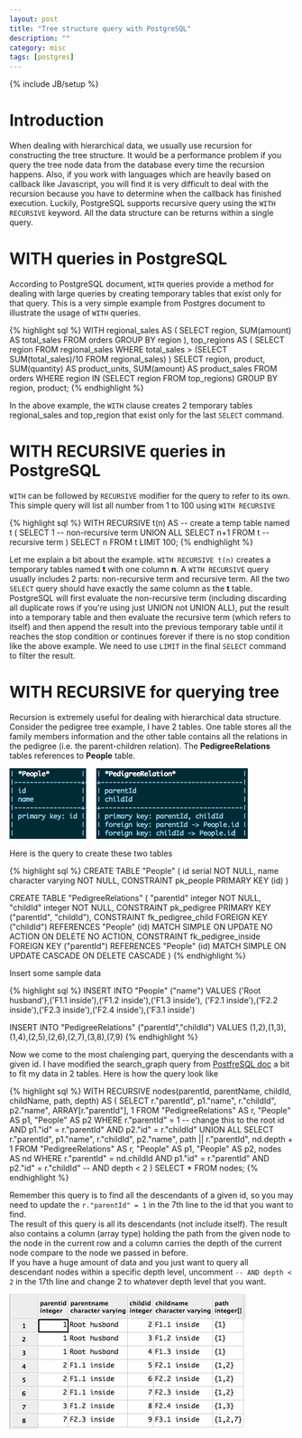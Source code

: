 ```yaml
---
layout: post
title: "Tree structure query with PostgreSQL"
description: ""
category: misc
tags: [postgres]
---
```

{% include JB/setup %}

# Introduction

When dealing with hierarchical data, we usually use recursion for constructing
the tree structure. It would be a performance problem if you query the tree node
data from the database every time the recursion happens. Also, if you work with
languages which are heavily based on callback like Javascript, you will find it
is very difficult to deal with the recursion because you have to determine when
the callback has finished execution. Luckily, PostgreSQL supports recursive
query using the `WITH RECURSIVE` keyword. All the data structure can be returns
within a single query.

# WITH queries in PostgreSQL

According to PostgreSQL document, `WITH` queries provide a method for dealing
with large queries by creating temporary tables that exist only for that query.
This is a very simple example from Postgres document to illustrate the usage of
`WITH` queries.

<!-- more -->

{% highlight sql %}
WITH regional_sales AS (
        SELECT region, SUM(amount) AS total_sales
        FROM orders
        GROUP BY region
     ), top_regions AS (
        SELECT region
        FROM regional_sales
        WHERE total_sales > (SELECT SUM(total_sales)/10 FROM regional_sales)
     )
SELECT region,
       product,
       SUM(quantity) AS product_units,
       SUM(amount) AS product_sales
FROM orders
WHERE region IN (SELECT region FROM top_regions)
GROUP BY region, product;
{% endhighlight %}

In the above example, the `WITH` clause creates 2 temporary tables
regional_sales and top_region that exist only for the last `SELECT`
command.

# WITH RECURSIVE queries in PostgreSQL

`WITH` can be followed by `RECURSIVE` modifier for the query to refer to its
own. This simple query will list all number from 1 to 100 using `WITH RECURSIVE`

{% highlight sql %}
WITH RECURSIVE t(n) AS  -- create a temp table named t
(
    SELECT 1     -- non-recursive term
  UNION ALL
    SELECT n+1 FROM t    -- recursive term
)
SELECT n FROM t LIMIT 100;
{% endhighlight %}

Let me explain a bit about the example. `WITH RECURSIVE t(n)` creates a
temporary tables named **t** with one column **n**. A `WITH RECURSIVE` query
usually includes 2 parts: non-recursive term and recursive term. All the two
`SELECT` query should have exactly the same column as the **t** table.
PostgreSQL will first evaluate the non-recursive term (including discarding all
duplicate rows if you're using just UNION not UNION ALL), put the result into a
temporary table and then evaluate the recursive term (which refers to itself)
and then append the result into the previous temporary table until it reaches
the stop condition or continues forever if there is no stop condition like the
above example. We need to use `LIMIT` in the final `SELECT` command to filter
the result.

# WITH RECURSIVE for querying tree

Recursion is extremely useful for dealing with hierarchical data structure.
Consider the pedigree tree example, I have 2 tables. One table stores all the
family members information and the other table contains all the relations in the
pedigree (i.e. the parent-children relation). The **PedigreeRelations** tables
references to **People** table.

![Alt Text](/files/2014-02-28-tree-structure-query-with-postgresql/tables.png)

Here is the query to create these two tables

{% highlight sql %}
CREATE TABLE "People"
(
  id serial NOT NULL,
  name character varying NOT NULL,
  CONSTRAINT pk_people PRIMARY KEY (id)
)

CREATE TABLE "PedigreeRelations"
(
  "parentId" integer NOT NULL,
  "childId" integer NOT NULL,
  CONSTRAINT pk_pedigree PRIMARY KEY ("parentId", "childId"),
  CONSTRAINT fk_pedigree_child FOREIGN KEY ("childId")
      REFERENCES "People" (id) MATCH SIMPLE
      ON UPDATE NO ACTION ON DELETE NO ACTION,
  CONSTRAINT fk_pedigree_inside FOREIGN KEY ("parentId")
      REFERENCES "People" (id) MATCH SIMPLE
      ON UPDATE CASCADE ON DELETE CASCADE
)
{% endhighlight %}

Insert some sample data

{% highlight sql %}
INSERT INTO "People" ("name") VALUES
('Root husband'),('F1.1 inside'),('F1.2 inside'),('F1.3 inside'),
('F2.1 inside'),('F2.2 inside'),('F2.3 inside'),('F2.4 inside'),('F3.1 inside')

INSERT INTO "PedigreeRelations" ("parentId","childId") VALUES
(1,2),(1,3),(1,4),(2,5),(2,6),(2,7),(3,8),(7,9)
{% endhighlight %}

Now we come to the most chalenging part, querying the descendants with a given
id. I have modified the search_graph query from
[PostfreSQL doc](http://www.postgresql.org/docs/9.1/static/queries-with.html) a
bit to fit my data in 2 tables. Here is how the query look like

{% highlight sql %}
WITH RECURSIVE nodes(parentId, parentName, childId, childName, path, depth) AS (
	SELECT
		r."parentId", p1."name",
		r."childId", p2."name",
		ARRAY[r."parentId"], 1
	FROM "PedigreeRelations" AS r, "People" AS p1, "People" AS p2
	WHERE r."parentId" = 1 -- change this to the root id
	AND p1."id" = r."parentId" AND p2."id" = r."childId"
	UNION ALL
	SELECT
		r."parentId", p1."name",
		r."childId", p2."name",
		path || r."parentId", nd.depth + 1
	FROM "PedigreeRelations" AS r, "People" AS p1, "People" AS p2,
		nodes AS nd
	WHERE r."parentId" = nd.childId
	AND p1."id" = r."parentId" AND p2."id" = r."childId" -- AND depth < 2
)
SELECT * FROM nodes;
{% endhighlight %}

Remember this query is to find all the descendants of a given id, so you may
need to update the `r."parentId" = 1` in the 7th line to the id that you want to
find.  
The result of this query is all its descendants (not include itself). The
result also contains a column (array type) holding the path from the given node
to the node in the current row and a column carries the depth of the current
node compare to the node we passed in before.  
If you have a huge amount of data
and you just want to query all descendant nodes within a specific depth level,
uncomment `-- AND depth < 2` in the 17th line and change 2 to whatever depth
level that you want.

![Alt Text](/files/2014-02-28-tree-structure-query-with-postgresql/result1.png)

